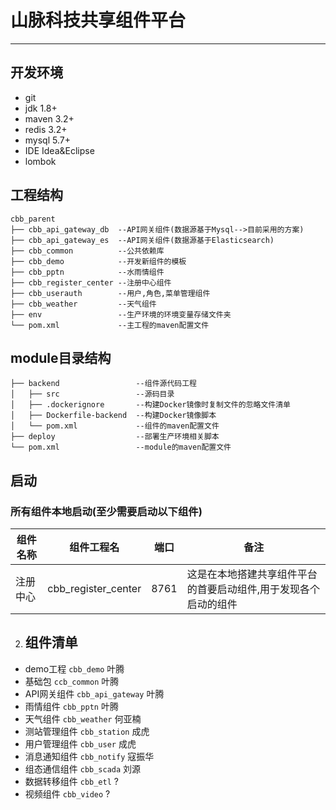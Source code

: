 #  山脉科技共享组件平台
---

## 开发环境
- git
- jdk 1.8+
- maven 3.2+
- redis 3.2+
- mysql 5.7+
- IDE Idea&Eclipse
- lombok

## 工程结构

```
cbb_parent
├── cbb_api_gateway_db  --API网关组件(数据源基于Mysql-->目前采用的方案)
├── cbb_api_gateway_es  --API网关组件(数据源基于Elasticsearch)
├── cbb_common          --公共依赖库
├── cbb_demo            --开发新组件的模板
├── cbb_pptn            --水雨情组件
├── cbb_register_center --注册中心组件
├── cbb_userauth        --用户,角色,菜单管理组件
├── cbb_weather         --天气组件
├── env                 --生产环境的环境变量存储文件夹
└── pom.xml             --主工程的maven配置文件
```

## module目录结构

```
├── backend 				--组件源代码工程
│   ├── src                 --源码目录
│   ├── .dockerignore       --构建Docker镜像时复制文件的忽略文件清单
│   ├── Dockerfile-backend  --构建Docker镜像脚本
│   └── pom.xml             --组件的maven配置文件
├── deploy                  --部署生产环境相关脚本
└── pom.xml                 --module的maven配置文件
```

## 启动

### 所有组件本地启动(至少需要启动以下组件)

|组件名称|组件工程名|端口|备注|
|--|--|--|--|
|注册中心|cbb_register_center|8761|这是在本地搭建共享组件平台的首要启动组件,用于发现各个启动的组件|



2. ## 组件清单
* demo工程 `cbb_demo` 叶腾
* 基础包 `ccb_common` 叶腾
* API网关组件 `cbb_api_gateway` 叶腾
* 雨情组件 `cbb_pptn` 叶腾
* 天气组件 `cbb_weather` 何亚楠
* 测站管理组件 `cbb_station` 成虎
* 用户管理组件 `cbb_user` 成虎
* 消息通知组件 `cbb_notify` 寇振华
* 组态通信组件 `cbb_scada` 刘源
* 数据转移组件 `cbb_etl` ?
* 视频组件 `cbb_video` ?

